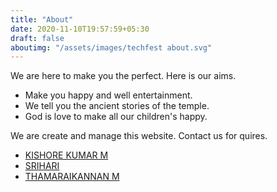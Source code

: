 ```yaml
---
title: "About"
date: 2020-11-10T19:57:59+05:30
draft: false
aboutimg: "/assets/images/techfest about.svg"
---
```


We are here to make you the perfect. Here is our aims.

- Make you happy and well entertainment.
- We tell you the ancient stories of the temple.
- God is love to make all our children's happy.


We are create and manage this website. Contact us for quires.

- [KISHORE KUMAR M](mailto:kishorekumar.it19@bitsathy.ac.in)
- [SRIHARI](mailto:srihari.cs19@bitsathy.ac.in)
- [THAMARAIKANNAN M](mailto:thamaraikannan.cs19@bitsathy.ac.in)